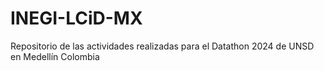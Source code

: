 # INEGI-LCiD-MX
Repositorio de las actividades realizadas para el Datathon 2024 de UNSD en Medellín Colombia
